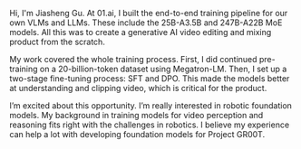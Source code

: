 Hi, I'm Jiasheng Gu. At 01.ai, I built the end-to-end training pipeline for our own VLMs and LLMs. These include the 25B-A3.5B and 247B-A22B MoE models. All this was to create a generative AI video editing and mixing product from the scratch.

My work covered the whole training process. First, I did continued pre-training on a 20-billion-token dataset using Megatron-LM. Then, I set up a two-stage fine-tuning process: SFT and DPO. This made the models better at understanding and clipping video, which is critical for the product.

I’m excited about this opportunity. I’m really interested in robotic foundation models. My background in training models for video perception and reasoning fits right with the challenges in robotics. I believe my experience can help a lot with developing foundation models for Project GR00T.
